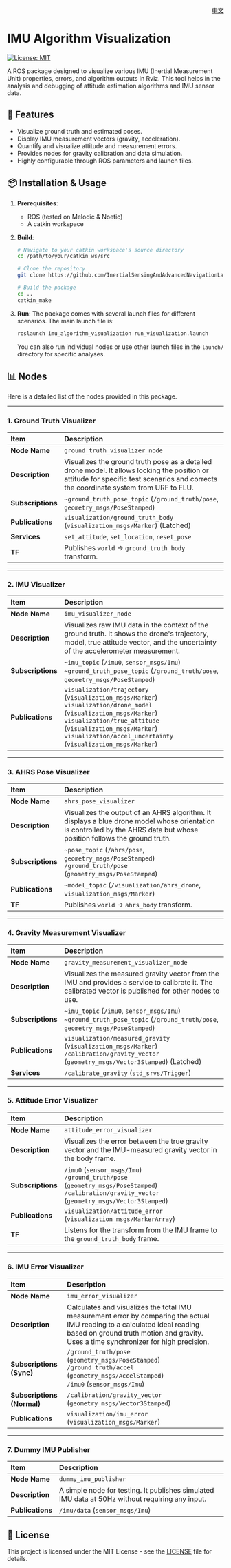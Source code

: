 <div align="right">
  <a href="./Readme.zh.md">中文</a>
</div>

# IMU Algorithm Visualization

[![License: MIT](https://img.shields.io/badge/License-MIT-yellow.svg)](https://opensource.org/licenses/MIT)

A ROS package designed to visualize various IMU (Inertial Measurement Unit) properties, errors, and algorithm outputs in Rviz. This tool helps in the analysis and debugging of attitude estimation algorithms and IMU sensor data.

## 🚀 Features

-   Visualize ground truth and estimated poses.
-   Display IMU measurement vectors (gravity, acceleration).
-   Quantify and visualize attitude and measurement errors.
-   Provides nodes for gravity calibration and data simulation.
-   Highly configurable through ROS parameters and launch files.

## 📦 Installation & Usage

1.  **Prerequisites**:
    *   ROS (tested on Melodic & Noetic)
    *   A catkin workspace

2.  **Build**:
    ```bash
    # Navigate to your catkin workspace's source directory
    cd /path/to/your/catkin_ws/src

    # Clone the repository
    git clone https://github.com/InertialSensingAndAdvancedNavigationLab/IMUAlgorithmVisualization.git

    # Build the package
    cd ..
    catkin_make
    ```

3.  **Run**:
    The package comes with several launch files for different scenarios. The main launch file is:
    ```bash
    roslaunch imu_algorithm_visualization run_visualization.launch
    ```
    You can also run individual nodes or use other launch files in the `launch/` directory for specific analyses.

## 📊 Nodes

Here is a detailed list of the nodes provided in this package.

---

### 1. Ground Truth Visualizer

| Item | Description |
| :--- | :--- |
| **Node Name** | `ground_truth_visualizer_node` |
| **Description** | Visualizes the ground truth pose as a detailed drone model. It allows locking the position or attitude for specific test scenarios and corrects the coordinate system from URF to FLU. |
| **Subscriptions** | `~ground_truth_pose_topic` (`/ground_truth/pose`, `geometry_msgs/PoseStamped`) |
| **Publications** | `visualization/ground_truth_body` (`visualization_msgs/Marker`) (Latched) |
| **Services** | `set_attitude`, `set_location`, `reset_pose` |
| **TF** | Publishes `world` -> `ground_truth_body` transform. |

---

### 2. IMU Visualizer

| Item | Description |
| :--- | :--- |
| **Node Name** | `imu_visualizer_node` |
| **Description** | Visualizes raw IMU data in the context of the ground truth. It shows the drone's trajectory, model, true attitude vector, and the uncertainty of the accelerometer measurement. |
| **Subscriptions** | `~imu_topic` (`/imu0`, `sensor_msgs/Imu`) <br> `~ground_truth_pose_topic` (`/ground_truth/pose`, `geometry_msgs/PoseStamped`) |
| **Publications** | `visualization/trajectory` (`visualization_msgs/Marker`) <br> `visualization/drone_model` (`visualization_msgs/Marker`) <br> `visualization/true_attitude` (`visualization_msgs/Marker`) <br> `visualization/accel_uncertainty` (`visualization_msgs/Marker`) |

---

### 3. AHRS Pose Visualizer

| Item | Description |
| :--- | :--- |
| **Node Name** | `ahrs_pose_visualizer` |
| **Description** | Visualizes the output of an AHRS algorithm. It displays a blue drone model whose orientation is controlled by the AHRS data but whose position follows the ground truth. |
| **Subscriptions** | `~pose_topic` (`/ahrs/pose`, `geometry_msgs/PoseStamped`) <br> `/ground_truth/pose` (`geometry_msgs/PoseStamped`) |
| **Publications** | `~model_topic` (`/visualization/ahrs_drone`, `visualization_msgs/Marker`) |
| **TF** | Publishes `world` -> `ahrs_body` transform. |

---

### 4. Gravity Measurement Visualizer

| Item | Description |
| :--- | :--- |
| **Node Name** | `gravity_measurement_visualizer_node` |
| **Description** | Visualizes the measured gravity vector from the IMU and provides a service to calibrate it. The calibrated vector is published for other nodes to use. |
| **Subscriptions** | `~imu_topic` (`/imu0`, `sensor_msgs/Imu`) <br> `~ground_truth_pose_topic` (`/ground_truth/pose`, `geometry_msgs/PoseStamped`) |
| **Publications** | `visualization/measured_gravity` (`visualization_msgs/Marker`) <br> `/calibration/gravity_vector` (`geometry_msgs/Vector3Stamped`) (Latched) |
| **Services** | `/calibrate_gravity` (`std_srvs/Trigger`) |

---

### 5. Attitude Error Visualizer

| Item | Description |
| :--- | :--- |
| **Node Name** | `attitude_error_visualizer` |
| **Description** | Visualizes the error between the true gravity vector and the IMU-measured gravity vector in the body frame. |
| **Subscriptions** | `/imu0` (`sensor_msgs/Imu`) <br> `/ground_truth/pose` (`geometry_msgs/PoseStamped`) <br> `/calibration/gravity_vector` (`geometry_msgs/Vector3Stamped`) |
| **Publications** | `visualization/attitude_error` (`visualization_msgs/MarkerArray`) |
| **TF** | Listens for the transform from the IMU frame to the `ground_truth_body` frame. |

---

### 6. IMU Error Visualizer

| Item | Description |
| :--- | :--- |
| **Node Name** | `imu_error_visualizer` |
| **Description** | Calculates and visualizes the total IMU measurement error by comparing the actual IMU reading to a calculated ideal reading based on ground truth motion and gravity. Uses a time synchronizer for high precision. |
| **Subscriptions (Sync)** | `/ground_truth/pose` (`geometry_msgs/PoseStamped`) <br> `/ground_truth/accel` (`geometry_msgs/AccelStamped`) <br> `/imu0` (`sensor_msgs/Imu`) |
| **Subscriptions (Normal)** | `/calibration/gravity_vector` (`geometry_msgs/Vector3Stamped`) |
| **Publications** | `visualization/imu_error` (`visualization_msgs/Marker`) |

---

### 7. Dummy IMU Publisher

| Item | Description |
| :--- | :--- |
| **Node Name** | `dummy_imu_publisher` |
| **Description** | A simple node for testing. It publishes simulated IMU data at 50Hz without requiring any input. |
| **Publications** | `/imu/data` (`sensor_msgs/Imu`) |

## 📜 License

This project is licensed under the MIT License - see the [LICENSE](LICENSE) file for details.
